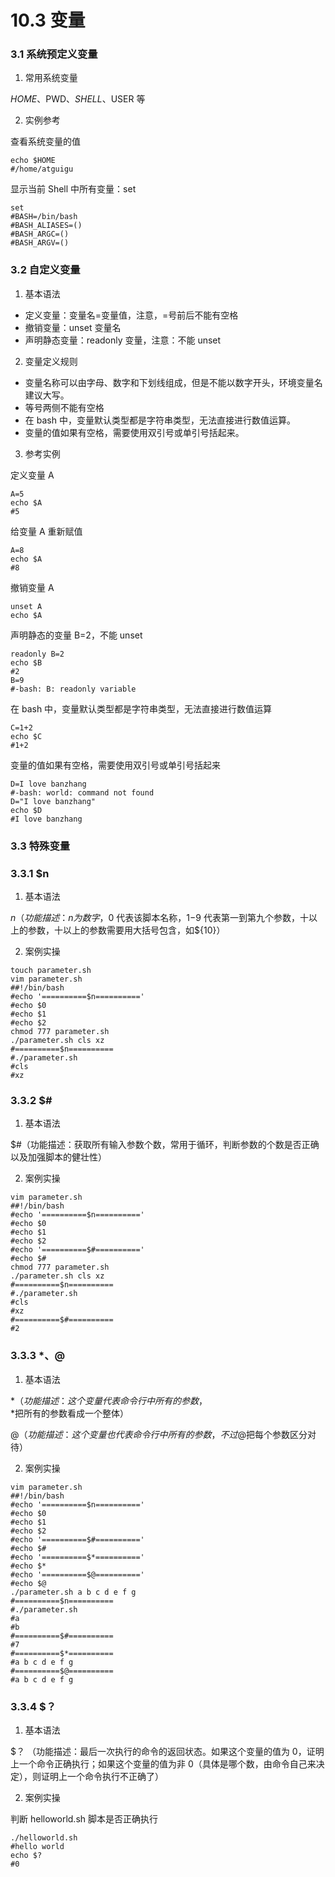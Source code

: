 # 10.3 变量

### 3.1 系统预定义变量

1. 常用系统变量

$HOME、$PWD、$SHELL、$USER 等

2. 实例参考

查看系统变量的值

```shell
echo $HOME
#/home/atguigu
```

显示当前 Shell 中所有变量：set

```shell
set
#BASH=/bin/bash
#BASH_ALIASES=()
#BASH_ARGC=()
#BASH_ARGV=()
```

### 3.2 自定义变量

1. 基本语法

* 定义变量：变量名=变量值，注意，=号前后不能有空格
* 撤销变量：unset 变量名
* 声明静态变量：readonly 变量，注意：不能 unset

2. 变量定义规则

* 变量名称可以由字母、数字和下划线组成，但是不能以数字开头，环境变量名建议大写。
* 等号两侧不能有空格
* 在 bash 中，变量默认类型都是字符串类型，无法直接进行数值运算。
* 变量的值如果有空格，需要使用双引号或单引号括起来。

3. 参考实例

定义变量 A

```shell
A=5
echo $A
#5
```

给变量 A 重新赋值

```shell
A=8
echo $A
#8
```

撤销变量 A

```shell
unset A
echo $A
```

声明静态的变量 B=2，不能 unset

```shell
readonly B=2
echo $B
#2
B=9
#-bash: B: readonly variable
```

在 bash 中，变量默认类型都是字符串类型，无法直接进行数值运算

```shell
C=1+2
echo $C
#1+2
```

变量的值如果有空格，需要使用双引号或单引号括起来

```shell
D=I love banzhang
#-bash: world: command not found
D="I love banzhang"
echo $D
#I love banzhang
```

### 3.3 特殊变量    

### 3.3.1 $n

1. 基本语法

$n（功能描述：n 为数字，$0 代表该脚本名称，$1-$9 代表第一到第九个参数，十以上的参数，十以上的参数需要用大括号包含，如${10}）

2. 案例实操

```shell
touch parameter.sh
vim parameter.sh
##!/bin/bash
#echo '==========$n=========='
#echo $0
#echo $1
#echo $2
chmod 777 parameter.sh
./parameter.sh cls xz
#==========$n==========
#./parameter.sh
#cls
#xz
```

### 3.3.2 $#

1. 基本语法

$#（功能描述：获取所有输入参数个数，常用于循环，判断参数的个数是否正确以及加强脚本的健壮性）

2. 案例实操

```shell
vim parameter.sh
##!/bin/bash
#echo '==========$n=========='
#echo $0
#echo $1
#echo $2
#echo '==========$#=========='
#echo $#
chmod 777 parameter.sh
./parameter.sh cls xz
#==========$n==========
#./parameter.sh
#cls
#xz
#==========$#==========
#2
```

### 3.3.3 $*、$@

1. 基本语法

$* （功能描述：这个变量代表命令行中所有的参数，$*把所有的参数看成一个整体）

$@ （功能描述：这个变量也代表命令行中所有的参数，不过$@把每个参数区分对待）

2. 案例实操

```shell
vim parameter.sh
##!/bin/bash
#echo '==========$n=========='
#echo $0
#echo $1
#echo $2
#echo '==========$#=========='
#echo $#
#echo '==========$*=========='
#echo $*
#echo '==========$@=========='
#echo $@
./parameter.sh a b c d e f g
#==========$n==========
#./parameter.sh
#a
#b
#==========$#==========
#7
#==========$*==========
#a b c d e f g
#==========$@==========
#a b c d e f g
```

### 3.3.4 $？

1. 基本语法

$？ （功能描述：最后一次执行的命令的返回状态。如果这个变量的值为 0，证明上一个命令正确执行；如果这个变量的值为非 0（具体是哪个数，由命令自己来决定），则证明上一个命令执行不正确了）

2. 案例实操

判断 helloworld.sh 脚本是否正确执行

```shell
./helloworld.sh
#hello world
echo $?
#0
```